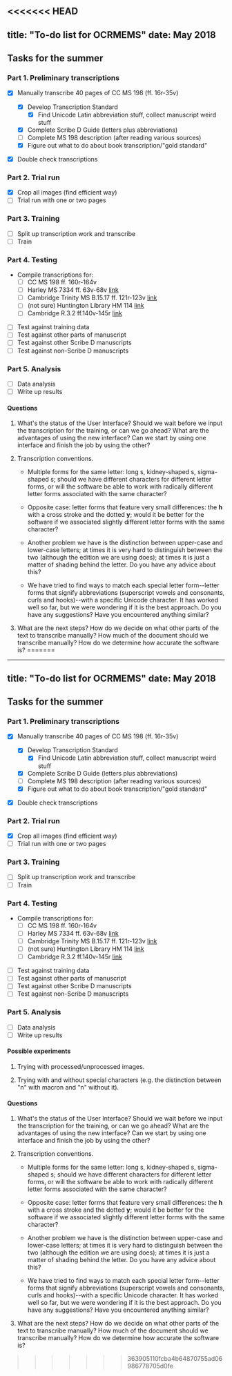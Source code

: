 <<<<<<< HEAD
---
title: "To-do list for OCRMEMS"
date: May 2018
---

## Tasks for the summer

### Part 1. Preliminary transcriptions

- [x] Manually transcribe 40 pages of CC MS 198 (ff. 16r-35v)

    - [x] Develop Transcription Standard
        - [x] Find Unicode Latin abbreviation stuff, collect manuscript weird stuff
    - [x] Complete Scribe D Guide (letters plus abbreviations)
    - [ ] Complete MS 198 description (after reading various sources)
    - [x] Figure out what to do about book transcription/"gold standard"

- [x] Double check transcriptions

### Part 2. Trial run

- [X] Crop all images (find efficient way)
- [ ] Trial run with one or two pages

### Part 3. Training

- [ ] Split up transcription work and transcribe
- [ ] Train

### Part 4. Testing

- Compile transcriptions for:
  - [ ] CC MS 198 ff. 160r-164v
  - [ ] Harley MS 7334 ff. 63v-68v [link](http://www.bl.uk/manuscripts/Viewer.aspx?ref=harley_ms_7334_fs001r)
  - [ ] Cambridge Trinity MS B.15.17 ff. 121r-123v  [link](http://trin-sites-pub.trin.cam.ac.uk/james/viewpage.php?index=216)
  - [ ] (not sure) Huntington Library HM 114  [link](http://hdl.huntington.org/cdm/compoundobject/collection/p15150coll7/id/31197/rec/1)
  - [ ] Cambridge R.3.2 ff.140v-145r [link](http://trin-sites-pub.trin.cam.ac.uk/manuscripts/R_3_2/manuscript.php?fullpage=1&startingpage=156)
- [ ] Test against training data
- [ ] Test against other parts of manuscript
- [ ] Test against other Scribe D manuscripts
- [ ] Test against non-Scribe D manuscripts

### Part 5. Analysis

- [ ] Data analysis
- [ ] Write up results

#### Questions

1. What's the status of the User Interface? Should we wait before we input the transcription for the training, or can we go ahead? What are the advantages of using the new interface? Can we start by using one interface and finish the job by using the other?

2. Transcription conventions.

    - Multiple forms for the same letter: long s, kidney-shaped s, sigma-shaped s; should we have different characters for different letter forms, or will the software be able to work with radically different letter forms associated with the same character?

    - Opposite case: letter forms that feature very small differences: the __h__ with a cross stroke and the dotted __y__; would it be better for the software if we associated slightly different letter forms with the same character?

    - Another problem we have is the distinction between upper-case and lower-case letters; at times it is very hard to distinguish between the two (although the edition we are using does); at times it is just a matter of shading behind the letter. Do you have any advice about this?

    - We have tried to find ways to match each special letter form--letter forms that signify abbreviations (superscript vowels and consonants, curls and hooks)--with a specific Unicode character. It has worked well so far, but we were wondering if it is the best approach. Do you have any suggestions? Have you encountered anything similar?

3. What are the next steps? How do we decide on what other parts of the text to transcribe manually? How much of the document should we transcribe manually? How do we determine how accurate the software is?
=======
---
title: "To-do list for OCRMEMS"
date: May 2018
---

## Tasks for the summer

### Part 1. Preliminary transcriptions

- [x] Manually transcribe 40 pages of CC MS 198 (ff. 16r-35v)

    - [x] Develop Transcription Standard
        - [x] Find Unicode Latin abbreviation stuff, collect manuscript weird stuff
    - [x] Complete Scribe D Guide (letters plus abbreviations)
    - [ ] Complete MS 198 description (after reading various sources)
    - [x] Figure out what to do about book transcription/"gold standard"

- [x] Double check transcriptions

### Part 2. Trial run

- [X] Crop all images (find efficient way)
- [ ] Trial run with one or two pages

### Part 3. Training

- [ ] Split up transcription work and transcribe
- [ ] Train

### Part 4. Testing

- Compile transcriptions for:
  - [ ] CC MS 198 ff. 160r-164v
  - [ ] Harley MS 7334 ff. 63v-68v [link](http://www.bl.uk/manuscripts/Viewer.aspx?ref=harley_ms_7334_fs001r)
  - [ ] Cambridge Trinity MS B.15.17 ff. 121r-123v  [link](http://trin-sites-pub.trin.cam.ac.uk/james/viewpage.php?index=216)
  - [ ] (not sure) Huntington Library HM 114  [link](http://hdl.huntington.org/cdm/compoundobject/collection/p15150coll7/id/31197/rec/1)
  - [ ] Cambridge R.3.2 ff.140v-145r [link](http://trin-sites-pub.trin.cam.ac.uk/manuscripts/R_3_2/manuscript.php?fullpage=1&startingpage=156)
- [ ] Test against training data
- [ ] Test against other parts of manuscript
- [ ] Test against other Scribe D manuscripts
- [ ] Test against non-Scribe D manuscripts

### Part 5. Analysis

- [ ] Data analysis
- [ ] Write up results

#### Possible experiments

1. Trying with processed/unprocessed images.

2. Trying with and without special characters (e.g. the distinction between "n" with macron and "n" without it).

#### Questions

1. What's the status of the User Interface? Should we wait before we input the transcription for the training, or can we go ahead? What are the advantages of using the new interface? Can we start by using one interface and finish the job by using the other?

2. Transcription conventions.

    - Multiple forms for the same letter: long s, kidney-shaped s, sigma-shaped s; should we have different characters for different letter forms, or will the software be able to work with radically different letter forms associated with the same character?

    - Opposite case: letter forms that feature very small differences: the __h__ with a cross stroke and the dotted __y__; would it be better for the software if we associated slightly different letter forms with the same character?

    - Another problem we have is the distinction between upper-case and lower-case letters; at times it is very hard to distinguish between the two (although the edition we are using does); at times it is just a matter of shading behind the letter. Do you have any advice about this?

    - We have tried to find ways to match each special letter form--letter forms that signify abbreviations (superscript vowels and consonants, curls and hooks)--with a specific Unicode character. It has worked well so far, but we were wondering if it is the best approach. Do you have any suggestions? Have you encountered anything similar?

3. What are the next steps? How do we decide on what other parts of the text to transcribe manually? How much of the document should we transcribe manually? How do we determine how accurate the software is?
>>>>>>> 363905110fcba4b64870755ad06986778705d0fe
